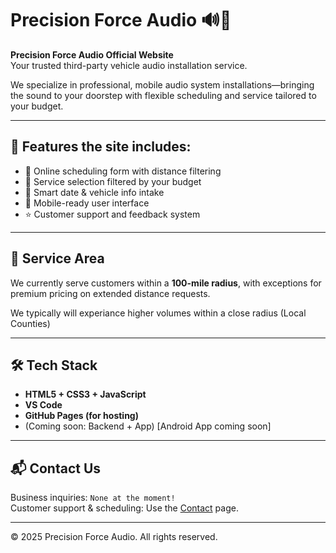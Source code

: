 # Precision Force Audio 🔊🚗

**Precision Force Audio Official Website**  
Your trusted third-party vehicle audio installation service.

We specialize in professional, mobile audio system installations—bringing the sound to your doorstep with flexible scheduling and service tailored to your budget.

---

## 🔧 Features the site includes:

- 📅 Online scheduling form with distance filtering
- 💸 Service selection filtered by your budget
- 🧠 Smart date & vehicle info intake
- 📱 Mobile-ready user interface
- ⭐ Customer support and feedback system

---

## 📍 Service Area

We currently serve customers within a **100-mile radius**, with exceptions for premium pricing on extended distance requests.

We typically will experiance higher volumes within a close radius (Local Counties)

---

## 🛠 Tech Stack

- **HTML5 + CSS3 + JavaScript**
- **VS Code**
- **GitHub Pages (for hosting)**
- (Coming soon: Backend + App) [Android App coming soon]

---



## 📬 Contact Us

Business inquiries: `None at the moment!`  
Customer support & scheduling: Use the [Contact](public/contact.html) page.

---

© 2025 Precision Force Audio. All rights reserved.
